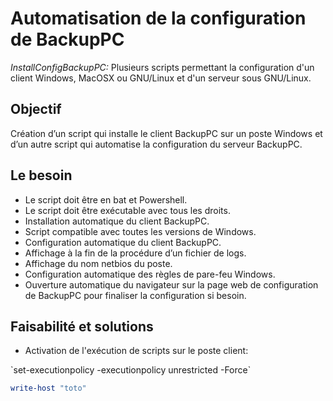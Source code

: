 Automatisation de la configuration de BackupPC
==============================================
*InstallConfigBackupPC:*
Plusieurs scripts permettant la configuration d'un client Windows, MacOSX ou GNU/Linux et d'un serveur sous GNU/Linux.

Objectif
--------
Création d’un script qui installe le client BackupPC sur un poste Windows et d’un autre script qui automatise la configuration du serveur BackupPC.

Le besoin
---------
* Le script doit être en bat et Powershell.
* Le script doit être exécutable avec tous les droits.
* Installation automatique du client BackupPC.
* Script compatible avec toutes les versions de Windows.
* Configuration automatique du client BackupPC.
* Affichage à la fin de la procédure d’un fichier de logs.
* Affichage du nom netbios du poste.
* Configuration automatique des règles de pare-feu Windows.
* Ouverture automatique du navigateur sur la page web de configuration de BackupPC pour finaliser la configuration si besoin.

Faisabilité et solutions
------------------------

* Activation de l'exécution de scripts sur le poste client:
<p> `set-executionpolicy -executionpolicy unrestricted -Force` </p>

```powershell
write-host "toto"
```
